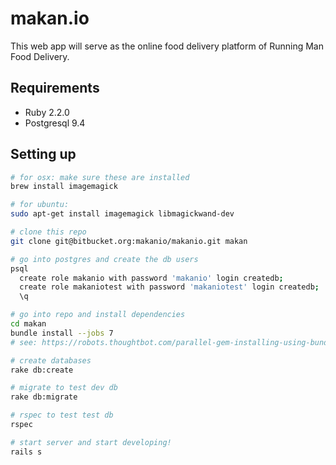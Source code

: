 # makan.io

This web app will serve as the online food delivery platform of Running Man Food Delivery.

## Requirements

- Ruby 2.2.0
- Postgresql 9.4

## Setting up

```sh
# for osx: make sure these are installed
brew install imagemagick

# for ubuntu:
sudo apt-get install imagemagick libmagickwand-dev

# clone this repo
git clone git@bitbucket.org:makanio/makanio.git makan

# go into postgres and create the db users
psql
  create role makanio with password 'makanio' login createdb;
  create role makaniotest with password 'makaniotest' login createdb;
  \q

# go into repo and install dependencies
cd makan
bundle install --jobs 7
# see: https://robots.thoughtbot.com/parallel-gem-installing-using-bundler

# create databases
rake db:create

# migrate to test dev db
rake db:migrate

# rspec to test test db
rspec

# start server and start developing!
rails s
```
